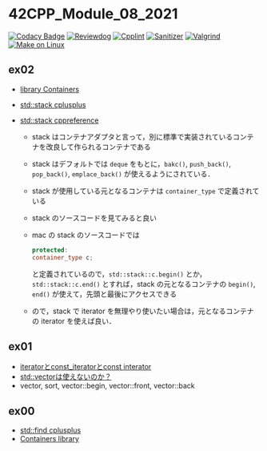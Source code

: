 # 42CPP_Module_08_2021
[![Codacy Badge](https://api.codacy.com/project/badge/Grade/6ea2cf90d7ca4452a35d2326a3e46038)](https://app.codacy.com/gh/solareenlo/42CPP_Module_08_2021?utm_source=github.com&utm_medium=referral&utm_content=solareenlo/42CPP_Module_08_2021&utm_campaign=Badge_Grade_Settings)
[![Reviewdog](https://github.com/solareenlo/42CPP_Module_08_2021/actions/workflows/reviewdog.yml/badge.svg)](https://github.com/solareenlo/42CPP_Module_08_2021/actions/workflows/reviewdog.yml)
[![Cpplint](https://github.com/solareenlo/42CPP_Module_08_2021/actions/workflows/cpplint.yml/badge.svg)](https://github.com/solareenlo/42CPP_Module_08_2021/actions/workflows/cpplint.yml)
[![Sanitizer](https://github.com/solareenlo/42CPP_Module_08_2021/actions/workflows/sanitizer.yml/badge.svg)](https://github.com/solareenlo/42CPP_Module_08_2021/actions/workflows/sanitizer.yml)
[![Valgrind](https://github.com/solareenlo/42CPP_Module_08_2021/actions/workflows/valgrind.yml/badge.svg)](https://github.com/solareenlo/42CPP_Module_08_2021/actions/workflows/valgrind.yml)
[![Make on Linux](https://github.com/solareenlo/42CPP_Module_08_2021/actions/workflows/make_on_linux.yml/badge.svg)](https://github.com/solareenlo/42CPP_Module_08_2021/actions/workflows/make_on_linux.yml)

## ex02
- [library Containers](https://www.cplusplus.com/reference/stl/)
- [std::stack cplusplus](https://www.cplusplus.com/reference/stack/stack/)
- [std::stack cppreference](https://en.cppreference.com/w/cpp/container/stack)

  - stack はコンテナアダプタと言って，別に標準で実装されているコンテナを改良して作られるコンテナである
  - stack はデフォルトでは `deque` をもとに，`bakc()`, `push_back()`, `pop_back()`, `emplace_back()` が使えるようにされている．
  - stack が使用している元となるコンテナは `container_type` で定義されている
  - stack のソースコードを見てみると良い
  - mac の stack のソースコードでは
    ```c++
    protected:
    container_type c;
    ```
    と定義されているので，`std::stack::c.begin()` とか，`std::stack::c.end()` とすれば，stack の元となるコンテナの `begin()`, `end()` が使えて，先頭と最後にアクセスできる

  - ので，stack で iterator を無理やり使いたい場合は，元となるコンテナの iterator を使えば良い．

## ex01
- [iteratorとconst_iteratorとconst interator](https://qiita.com/_EnumHack/items/a3724dead343b5aecb4e#iterator%E3%81%A8const_iterator%E3%81%A8const-interator)
- [std::vector<const T>は使えないのか？](https://qiita.com/HO-RI9191/items/6f761af23cf5d288cb9e)
- vector, sort, vector::begin, vector::front, vector::back

## ex00
- [std::find cplusplus](https://www.cplusplus.com/reference/algorithm/find/)
- [Containers library](https://en.cppreference.com/w/cpp/container)
